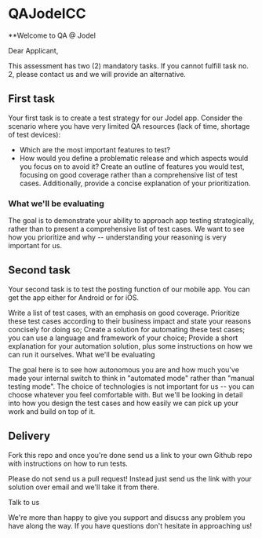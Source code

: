 # QAJodelCC
**Welcome to QA @ Jodel

Dear Applicant,

This assessment has two (2) mandatory tasks. If you cannot fulfill task no. 2, please contact us and we will provide an alternative.

## First task

Your first task is to create a test strategy for our Jodel app. Consider the scenario where you have very limited QA resources (lack of time, shortage of test devices):

- Which are the most important features to test?
- How would you define a problematic release and which aspects would you focus on to avoid it?
Create an outline of features you would test, focusing on good coverage rather than a comprehensive list of test cases. Additionally, provide a concise explanation of your prioritization.

### What we'll be evaluating

The goal is to demonstrate your ability to approach app testing strategically, rather than to present a comprehensive list of test cases. We want to see how you prioritize and why -- understanding your reasoning is very important for us.

## Second task

Your second task is to test the posting function of our mobile app. You can get the app either for Android or for iOS.

Write a list of test cases, with an emphasis on good coverage.
Prioritize these test cases according to their business impact and state your reasons concisely for doing so;
Create a solution for automating these test cases; you can use a language and framework of your choice;
Provide a short explanation for your automation solution, plus some instructions on how we can run it ourselves.
What we'll be evaluating

The goal here is to see how autonomous you are and how much you've made your internal switch to think in "automated mode" rather than "manual testing mode". The choice of technologies is not important for us -- you can choose whatever you feel comfortable with. But we'll be looking in detail into how you design the test cases and how easily we can pick up your work and build on top of it.

## Delivery

Fork this repo and once you're done send us a link to your own Github repo with instructions on how to run tests.

Please do not send us a pull request! Instead just send us the link with your solution over email and we'll take it from there.

Talk to us

We're more than happy to give you support and disucss any problem you have along the way. If you have questions don't hesitate in approaching us!
